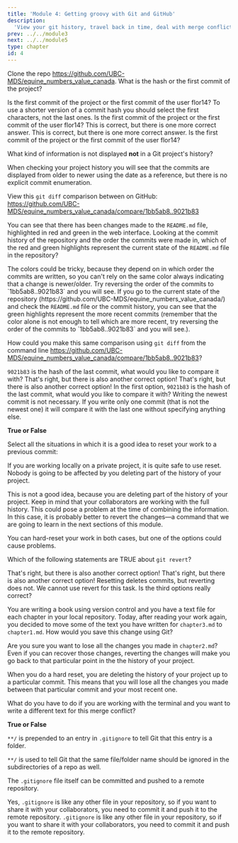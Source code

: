 ```yaml
---
title: 'Module 4: Getting groovy with Git and GitHub'
description:
  'View your git history, travel back in time, deal with merge conflicts and other useful tools' 
prev: ../../module3
next: ../../module5
type: chapter
id: 4
---
```


<exercise id="0" title="Module Learning Outcomes" type="slides,video">

<slides source="module4/module4_00" shot="10" start="0:00" end="0:44">
</slides>
</exercise>

<exercise id="1" title="Viewieng the history of your project" type="slides,video">

<slides source="module4/module4_01" shot="11" start="0:002" end="3:23">
</slides>

</exercise>

<exercise id='2' title="✍️ Practice: A history lesson">

Clone the repo https://github.com/UBC-MDS/equine_numbers_value_canada. What is the hash or the first commit of the project?

<choice id="1">
<opt text='cc400df4b2a382f653abd0d9e514f6daae98d2ad'>
Is the first commit of the project or the first commit of the user flor14?
</opt>
<opt text='e98d2ad'>
To use a shorter version of a commit hash you should select the first characters, not the last ones.
</opt>
<opt text='cc400df'>
Is the first commit of the project or the first commit of the user flor14?
</opt>
<opt text='0896801'>
This is correct, but there is one more correct answer.
</opt>
<opt text='0896801fdd38d461414e0b061b2b2ef3395f7dd0'>
This is correct, but there is one more correct answer.
</opt>
<opt text='The first and the third options are correct'>
Is the first commit of the project or the first commit of the user flor14?
</opt>
<opt text='The two last options are both correct' correct='true'>
</opt>
</choice>


What kind of information is not displayed **not** in a Git project's history?

<choice id="2">
<opt text='commit message' >
</opt>
<opt text='date and time'>
</opt>
<opt text='HASH'>
</opt>
<opt text='author'>
</opt>
<opt text='commit number' correct='true'>
When checking your project history you will see that the commits are displayed from older to newer using the date as a reference, but there is no explicit commit enumeration.
</opt>
</choice>
</exercise>



<exercise id="3" title="Comparing commits" type="slides,video">

<slides source="module4/module4_02" shot="11" start="3:24" end="8:39">
</slides>

</exercise>

<exercise id='4' title='✍️ Practice: Know your diffs'>

View this <code>git diff</code> comparison between on GitHub:
https://github.com/UBC-MDS/equine_numbers_value_canada/compare/1bb5ab8..9021b83

You can see that there has been changes made to the `README.md` file,
highlighted in red and green in the web interface.
Looking at the commit history of the repository and the order the commits were made in,
which of the red and green highlights represent
the current state of the <code>README.md</code> file in the repository?

<choice id="1">
<opt text='Red'>
The colors could be tricky, because they depend on in which order the commits are written, so you can't rely on the same color always indicating that a change is newer/older. Try reversing the order of the commits to `1bb5ab8..9021b83` and you will see.
</opt>
<opt text='Green' correct='true'>
If you go to the current state of the repository (https://github.com/UBC-MDS/equine_numbers_value_canada/) and check the <code>README.md</code> file or the commit history,
you can see that the green highlights represent the more recent commits
(remember that the color alone is not enough to tell which are more recent,
try reversing the order of the commits to `1bb5ab8..9021b83` and you will see.).
</opt>
</choice>

How could you make this same comparison using `git diff` from the command line https://github.com/UBC-MDS/equine_numbers_value_canada/compare/1bb5ab8..9021b83?

<choice id="2">
<opt text='<code>git diff 9021b83</code>' >
<code>9021b83</code> is the hash of the last commit, what would you like to compare it with?
</opt>
<opt text='<code>git diff 1bb5ab8</code>' >
That's right, but there is also another correct option!
</opt>
<opt text='<code>git diff 1bb5ab8 9021b83</code>' >
That's right, but there is also another correct option!
</opt>
<opt text='The first and third options are both correct' >
In the first option, <code>9021b83</code> is the hash of the last commit, what would you like to compare it with?
</opt>
<opt text='The second and third option are both correct' correct='true' >
Writing the newest commit is not necessary. If you write only one commit (that is not the newest one) it will compare it with the last one without specifying anything else.
</opt>
</choice>
</exercise>

<exercise id='5' title="Reset your Git project to an earlier state"  type='slides, video'>
<slides source='module4/module4_03' shot='11' start='8:42' end='12:16'> </slides>
</exercise>

<exercise id='6' title='✍️ Practice: The "no regrets" reset'>

**True or False**

Select all the situations in which it is a good idea to reset your work to a previous commit:

<choice id="1">
<opt text='When you are working on a project locally, without having already pushed your work to the remote' correct='true'>

If you are working locally on a private project, it is quite safe to use reset. Nobody is going to be affected by you deleting part of the history of your project.

</opt>
<opt text='When we are working with other collaborators pushing to the same repository' >

This is not a good idea, because you are deleting part of the history of your project. Keep in mind that your collaborators are working with the full history. This could pose a problem at the time of combining the information. In this case, it is probably better to revert the changes—a command that we are going to learn in the next sections of this module.

</opt>

<opt text='Both are correct' >

You can hard-reset your work in both cases, but one of the options could cause problems.

</opt>

</choice>
</exercise>

<exercise id='7' title='Revert changes made to your Git project' type='slides, video'>
<slides source='module4/module4_04' shot='11' start='12:17' end='15:02'> </slides>
</exercise>

<exercise id='8' title='✍️ Practice: Subtraction through addition (of a new commit)'>

Which of the following statements are TRUE about `git revert`?

<choice id="1">
<opt text='This command creates a new commit that undoes the changes from previous commits.' >
</opt>
That's right, but there is also another correct option!
<opt text='This command undoes the changes in your project up to the commit hash that you have specified.'>
That's right, but there is also another correct option!
</opt>
<opt text='This command makes the history of the project shorter by deleting commits'>
Resetting deletes commits, but reverting does not.
</opt>
<opt text='This command is used to undo changes in your working directory that have not been comitted yet.'>
We cannot use revert for this task.
</opt>
<opt text='The first and second options are both correct' correct='true'>
</opt>
<opt text='The first and third options are both correct'>
Is the third options really correct?
</opt>
</choice>

You are writing a book using version control and you have a text file for each chapter in your local repository. Today, after reading your work again, you decided to move some of the text you have written for `chapter3.md` to `chapter1.md`. How would you save this change using Git?

<choice id="2">
<opt text='I would cut and copy the text into a new file, add both files to the staging area, and then commit with a message explaining the changes.' correct='true'>

</opt>

<opt text='I would <b>revert</b> to the commit I did after writing that paragraph. Then, I would add the text in the correct chapter and make a new commit with a message explaining the changes.'>

Are you sure you want to lose all the changes you made in `chapter2.md`? Even if you can recover those changes, reverting the changes will make you go back to that particular point in the the history of your project.

</opt>

<opt text='I would perform a <b>hard reset</b> to the commit I did after writing that paragraph. Then, I would add the text in the correct chapter and make a new commit with a message explaining the changes.'>

When you do a hard reset, you are deleting the history of your project up to a particular commit. This means that you will lose all the changes you made between that particular commit and your most recent one.

</opt>
</choice>

</exercise>

<exercise id='9' title="Deal with merge conflicts"  type='slides, video'>
<slides source='module4/module4_05' shot='11' start='15:03' end='23:10'> </slides>
</exercise>

<exercise id='10' title='✍️ Practice: Merge with care'>

What do you have to do if you are working with the terminal and you want to write a different text for this merge conflict?

<choice id="1">
<opt text='Accept current change' >
</opt>
<opt text='Accept incoming change'>
</opt>
<opt text='Accept both changes' correct='true'>
</opt>
<opt text='You should delete everything between <code> <<<<<<< </code> and <code> >>>>>>> </code> and add the text you want instead'>
</opt>

</choice>
</exercise>


<exercise id='11' title='.gitgnore'  type='slides, video'>
<slides source='module4/module4_06' shot='11' start='23:11' end='28:26'> </slides>
</exercise>

<exercise id='12' title='✍️ Practice: Ignorance is bliss'>

**True or False**

`**/` is prepended to an entry in `.gitignore` to tell Git that this entry is a folder.

<choice id="1">

<opt text="True">
<code>**/</code> is used to tell Git that the same file/folder name should be ignored in the subdirectories of a repo as well.
</opt>

<opt text="False"  correct="true">
</opt>

</choice>

The `.gitignore` file itself can be committed and pushed to a remote repository.

<choice id="2">

<opt text="True" correct="true">
Yes, <code>.gitignore</code> is like any other file in your repository, so if you want to share it with your collaborators, you need to commit it and push it to the remote repository.
</opt>

<opt text="False">
<code>.gitignore</code> is like any other file in your repository, so if you want to share it with your collaborators, you need to commit it and push it to the remote repository.
</opt>
</choice>
</exercise>

<exercise id="13" title="What did we just learned?" type="slides,video">

<slides source="module4/module4_end" shot="12" start="0:00" end="0:23">
</slides>
</exercise>
